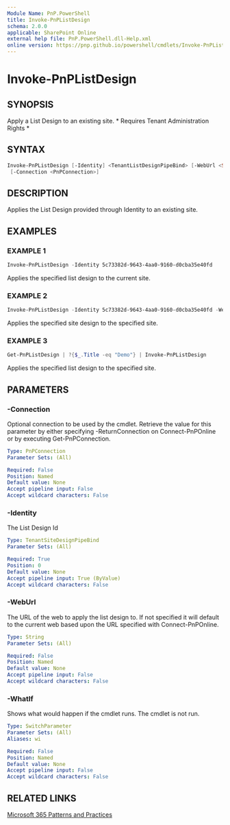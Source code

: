 ```yaml
---
Module Name: PnP.PowerShell
title: Invoke-PnPListDesign
schema: 2.0.0
applicable: SharePoint Online
external help file: PnP.PowerShell.dll-Help.xml
online version: https://pnp.github.io/powershell/cmdlets/Invoke-PnPListDesign.html
---
```

 
# Invoke-PnPListDesign

## SYNOPSIS
Apply a List Design to an existing site. * Requires Tenant Administration Rights *

## SYNTAX

```powershell
Invoke-PnPListDesign [-Identity] <TenantListDesignPipeBind> [-WebUrl <String>] 
 [-Connection <PnPConnection>]   
```

## DESCRIPTION

Applies the List Design provided through Identity to an existing site. 

## EXAMPLES

### EXAMPLE 1
```powershell
Invoke-PnPListDesign -Identity 5c73382d-9643-4aa0-9160-d0cba35e40fd
```

Applies the specified list design to the current site.

### EXAMPLE 2
```powershell
Invoke-PnPListDesign -Identity 5c73382d-9643-4aa0-9160-d0cba35e40fd -WebUrl "https://contoso.sharepoint.com/sites/mydemosite"
```

Applies the specified site design to the specified site.

### EXAMPLE 3
```powershell
Get-PnPListDesign | ?{$_.Title -eq "Demo"} | Invoke-PnPListDesign
```

Applies the specified list design to the specified site.

## PARAMETERS

### -Connection
Optional connection to be used by the cmdlet. Retrieve the value for this parameter by either specifying -ReturnConnection on Connect-PnPOnline or by executing Get-PnPConnection.

```yaml
Type: PnPConnection
Parameter Sets: (All)

Required: False
Position: Named
Default value: None
Accept pipeline input: False
Accept wildcard characters: False
```

### -Identity
The List Design Id 

```yaml
Type: TenantSiteDesignPipeBind
Parameter Sets: (All)

Required: True
Position: 0
Default value: None
Accept pipeline input: True (ByValue)
Accept wildcard characters: False
```



### -WebUrl
The URL of the web to apply the list design to. If not specified it will default to the current web based upon the URL specified with Connect-PnPOnline.

```yaml
Type: String
Parameter Sets: (All)

Required: False
Position: Named
Default value: None
Accept pipeline input: False
Accept wildcard characters: False
```

### -WhatIf
Shows what would happen if the cmdlet runs. The cmdlet is not run.

```yaml
Type: SwitchParameter
Parameter Sets: (All)
Aliases: wi

Required: False
Position: Named
Default value: None
Accept pipeline input: False
Accept wildcard characters: False
```

## RELATED LINKS

[Microsoft 365 Patterns and Practices](https://aka.ms/m365pnp)

